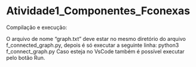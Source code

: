 # Atividade1_Componentes_Fconexas

Compilação e execução:

O arquivo de nome “graph.txt” deve estar no mesmo diretório do arquivo f_connected_graph.py, depois é só executar a seguinte linha:
  python3 f_connect_graph.py
Caso esteja no VsCode também é possível executar pelo botão Run.
